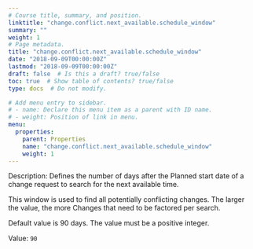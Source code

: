 ```yaml
---
# Course title, summary, and position.
linktitle: "change.conflict.next_available.schedule_window"
summary: ""
weight: 1
# Page metadata.
title: "change.conflict.next_available.schedule_window"
date: "2018-09-09T00:00:00Z"
lastmod: "2018-09-09T00:00:00Z"
draft: false  # Is this a draft? true/false
toc: true  # Show table of contents? true/false
type: docs  # Do not modify.

# Add menu entry to sidebar.
# - name: Declare this menu item as a parent with ID name.
# - weight: Position of link in menu.
menu:
  properties:
    parent: Properties
    name: "change.conflict.next_available.schedule_window"
    weight: 1
---
```


Description: Defines the number of days after the Planned start date of a change request to search for the next available time.

This window is used to find all potentially conflicting changes. The larger the value, the more Changes that need to be factored per search.

Default value is 90 days. The value must be a positive integer.


Value: `90`